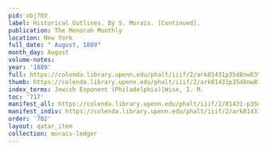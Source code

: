 ```yaml
---
pid: obj703
label: Historical Outlines. By S. Morais. [Continued].
publication: The Menorah Monthly
location: New York
full_date: " August, 1889"
month_day: August
volume-notes:
year: '1889'
full: https://colenda.library.upenn.edu/phalt/iiif/2/ark81431p35d8nw83%2FSHA256E-s6442157--34eb2da5fdedfc2feb219df9e367d669f85ec1ef00b0c9428d221737816e620b.jpeg/full/3500,/0/default.jpg
thumb: https://colenda.library.upenn.edu/phalt/iiif/2/ark81431p35d8nw83%2FSHA256E-s6442157--34eb2da5fdedfc2feb219df9e367d669f85ec1ef00b0c9428d221737816e620b.jpeg/full/!200,200/0/default.jpg
index_terms: Jewish Exponent (Philadelphia)|Wise, I. M.
toc: '717'
manifest_all: https://colenda.library.upenn.edu/phalt/iiif/2/81431-p35d8nw83/manifest
manifest_indiv: https://colenda.library.upenn.edu/phalt/iiif/2/ark81431p35d8nw83%2FSHA256E-s6442157--34eb2da5fdedfc2feb219df9e367d669f85ec1ef00b0c9428d221737816e620b.jpeg
order: '702'
layout: qatar_item
collection: morais-ledger
---
```

